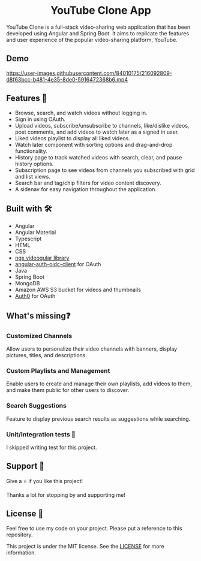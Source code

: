 <h1 align="center">YouTube Clone App </h1>
YouTube Clone is a full-stack video-sharing web application that has been developed using Angular and Spring Boot. It aims to replicate the features and user experience of the popular video-sharing platform, YouTube.

## Demo


https://user-images.githubusercontent.com/84010175/216092809-d8f63bcc-b481-4e35-8de0-5916472368b6.mp4


## Features 🚀

- Browse, search, and watch videos without logging in.
- Sign in using OAuth.
- Upload videos, subscribe/unsubscribe to channels, like/dislike videos, post comments, and add videos to watch later as a signed in user.
- Liked videos playlist to display all liked videos.
- Watch later component with sorting options and drag-and-drop functionality.
- History page to track watched videos with search, clear, and pause history options.
- Subscription page to see videos from channels you subscribed with grid and list views.
- Search bar and tag/chip filters for video content discovery.
- A sidenav for easy navigation throughout the application.

## Built with 🛠️

- Angular
- Angular Material
- Typescript
- HTML
- CSS
- [ngx videogular library](https://www.npmjs.com/package/@videogular/ngx-videogular)
- [angular-auth-oidc-client](https://github.com/damienbod/angular-auth-oidc-client) for OAuth
- Java
- Spring Boot
- MongoDB
- Amazon AWS S3 bucket for videos and thumbnails
- [Auth0](https://auth0.com/) for OAuth

## What's missing❓
### Customized Channels
Allow users to personalize their video channels with banners, display pictures, titles, and descriptions.

### Custom Playlists and Management
Enable users to create and manage their own playlists, add videos to them, and make them public for other users to discover.

### Search Suggestions
Feature to display previous search results as suggestions while searching.

### Unit/Integration tests 🧪
I skipped writing test for this project.

## Support 🤝
Give a ⭐️ if you like this project!

Thanks a lot for stopping by and supporting me!

## License 📝
Feel free to use my code on your project. Please put a reference to this repository.

This project is under the MIT license. See the [LICENSE]() for more information.
